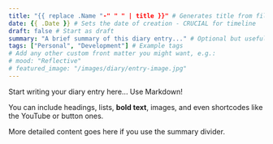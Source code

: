 ```yaml
---
title: "{{ replace .Name "-" " " | title }}" # Generates title from filename
date: {{ .Date }} # Sets the date of creation - CRUCIAL for timeline
draft: false # Start as draft
summary: "A brief summary of this diary entry..." # Optional but useful for list views
tags: ["Personal", "Development"] # Example tags
# Add any other custom front matter you might want, e.g.:
# mood: "Reflective"
# featured_image: "/images/diary/entry-image.jpg"
---
```


Start writing your diary entry here... Use Markdown!

You can include headings, lists, **bold text**, images, and even shortcodes like the YouTube or button ones.

<!-- Optional: Use Hugo's summary divider -->
<!--more-->

More detailed content goes here if you use the summary divider.